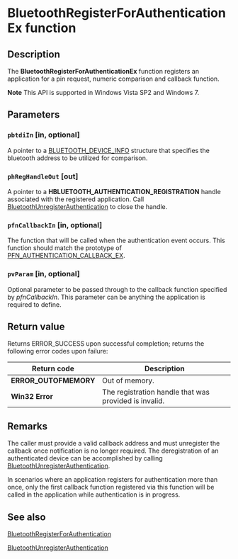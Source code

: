 # BluetoothRegisterForAuthenticationEx function

## Description

The **BluetoothRegisterForAuthenticationEx** function registers an application for a pin request, numeric comparison and callback function.

**Note** This API is supported in Windows Vista SP2 and Windows 7.

## Parameters

### `pbtdiIn` [in, optional]

A pointer to a [BLUETOOTH_DEVICE_INFO](https://learn.microsoft.com/windows/win32/api/bluetoothapis/ns-bluetoothapis-bluetooth_device_info_struct) structure that specifies the bluetooth address to be utilized for comparison.

### `phRegHandleOut` [out]

A pointer to a **HBLUETOOTH_AUTHENTICATION_REGISTRATION** handle associated with the registered application. Call [BluetoothUnregisterAuthentication](https://learn.microsoft.com/windows/desktop/api/bluetoothapis/nf-bluetoothapis-bluetoothunregisterauthentication) to close
the handle.

### `pfnCallbackIn` [in, optional]

The function that will be called when the authentication event occurs. This function should match the prototype of [PFN_AUTHENTICATION_CALLBACK_EX](https://learn.microsoft.com/windows/desktop/api/bluetoothapis/nc-bluetoothapis-pfn_authentication_callback_ex).

### `pvParam` [in, optional]

Optional parameter to be passed through to the callback function specified by *pfnCallbackIn*. This parameter can be anything the application is required to define.

## Return value

Returns ERROR_SUCCESS upon successful completion; returns the following error codes upon failure:

| Return code | Description |
| --- | --- |
| **ERROR_OUTOFMEMORY** | Out of memory. |
| **Win32 Error** | The registration handle that was provided is invalid. |

## Remarks

The caller must provide a valid callback address and must unregister the callback once notification is no longer required. The deregistration of an authenticated device can be accomplished by calling [BluetoothUnregisterAuthentication](https://learn.microsoft.com/windows/desktop/api/bluetoothapis/nf-bluetoothapis-bluetoothunregisterauthentication).

In scenarios where an application registers for authentication more than once, only the first callback function registered via this function will be called in the application while authentication is in progress.

## See also

[BluetoothRegisterForAuthentication](https://learn.microsoft.com/windows/desktop/api/bluetoothapis/nf-bluetoothapis-bluetoothregisterforauthentication)

[BluetoothUnregisterAuthentication](https://learn.microsoft.com/windows/desktop/api/bluetoothapis/nf-bluetoothapis-bluetoothunregisterauthentication)
